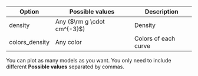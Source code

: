 | Option | Possible values | Description |
| ------------- | ------------- | ------------- |
| density | Any ($\rm g \cdot cm^{-3}$) | Density |
| colors_density | Any color | Colors of each curve |

You can plot as many models as you want. You only need to include different **Possible values** separated by commas. 
